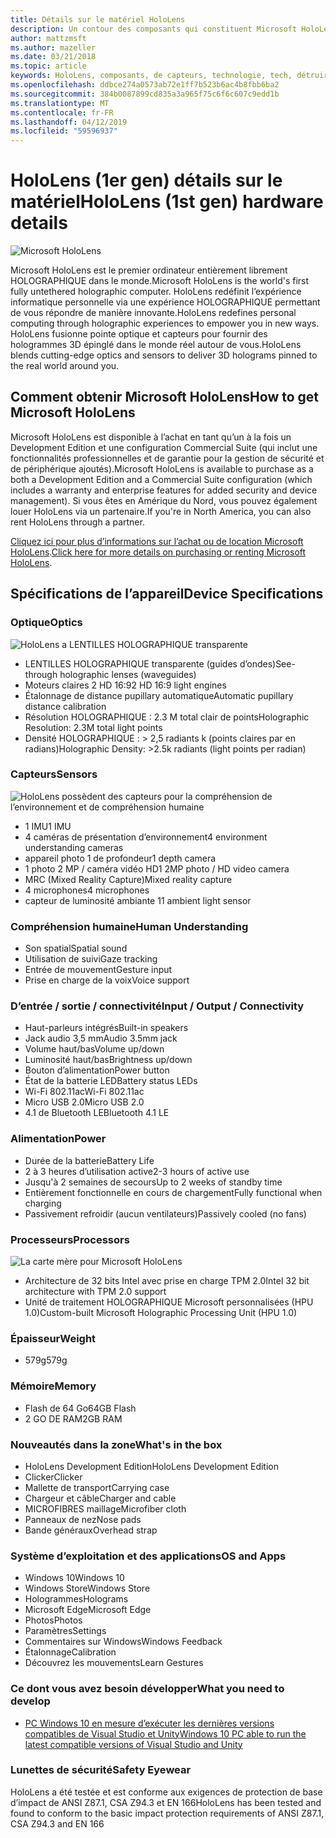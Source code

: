 ```yaml
---
title: Détails sur le matériel HoloLens
description: Un contour des composants qui constituent Microsoft HoloLens, première entièrement librement HOLOGRAPHIQUE ordinateur dans le monde exécutant Windows.
author: mattzmsft
ms.author: mazeller
ms.date: 03/21/2018
ms.topic: article
keywords: HoloLens, composants, de capteurs, technologie, tech, détruire, destruction,
ms.openlocfilehash: ddbce274a0573ab72e1ff7b523b6ac4b8fbb6ba2
ms.sourcegitcommit: 384b0087899cd835a3a965f75c6f6c607c9edd1b
ms.translationtype: MT
ms.contentlocale: fr-FR
ms.lasthandoff: 04/12/2019
ms.locfileid: "59596937"
---
```

# <a name="hololens-1st-gen-hardware-details"></a><span data-ttu-id="786d1-104">HoloLens (1er gen) détails sur le matériel</span><span class="sxs-lookup"><span data-stu-id="786d1-104">HoloLens (1st gen) hardware details</span></span>

![Microsoft HoloLens](images/see-through-400px.jpg)

<span data-ttu-id="786d1-106">Microsoft HoloLens est le premier ordinateur entièrement librement HOLOGRAPHIQUE dans le monde.</span><span class="sxs-lookup"><span data-stu-id="786d1-106">Microsoft HoloLens is the world's first fully untethered holographic computer.</span></span> <span data-ttu-id="786d1-107">HoloLens redéfinit l’expérience informatique personnelle via une expérience HOLOGRAPHIQUE permettant de vous répondre de manière innovante.</span><span class="sxs-lookup"><span data-stu-id="786d1-107">HoloLens redefines personal computing through holographic experiences to empower you in new ways.</span></span> <span data-ttu-id="786d1-108">HoloLens fusionne pointe optique et capteurs pour fournir des hologrammes 3D épinglé dans le monde réel autour de vous.</span><span class="sxs-lookup"><span data-stu-id="786d1-108">HoloLens blends cutting-edge optics and sensors to deliver 3D holograms pinned to the real world around you.</span></span>

## <a name="how-to-get-microsoft-hololens"></a><span data-ttu-id="786d1-109">Comment obtenir Microsoft HoloLens</span><span class="sxs-lookup"><span data-stu-id="786d1-109">How to get Microsoft HoloLens</span></span>

<span data-ttu-id="786d1-110">Microsoft HoloLens est disponible à l’achat en tant qu’un à la fois un Development Edition et une configuration Commercial Suite (qui inclut une fonctionnalités professionnelles et de garantie pour la gestion de sécurité et de périphérique ajoutés).</span><span class="sxs-lookup"><span data-stu-id="786d1-110">Microsoft HoloLens is available to purchase as a both a Development Edition and a Commercial Suite configuration (which includes a warranty and enterprise features for added security and device management).</span></span> <span data-ttu-id="786d1-111">Si vous êtes en Amérique du Nord, vous pouvez également louer HoloLens via un partenaire.</span><span class="sxs-lookup"><span data-stu-id="786d1-111">If you're in North America, you can also rent HoloLens through a partner.</span></span>

<span data-ttu-id="786d1-112">[Cliquez ici pour plus d’informations sur l’achat ou de location Microsoft HoloLens](https://www.microsoft.com/hololens/buy).</span><span class="sxs-lookup"><span data-stu-id="786d1-112">[Click here for more details on purchasing or renting Microsoft HoloLens](https://www.microsoft.com/hololens/buy).</span></span>

## <a name="device-specifications"></a><span data-ttu-id="786d1-113">Spécifications de l’appareil</span><span class="sxs-lookup"><span data-stu-id="786d1-113">Device Specifications</span></span>

### <a name="optics"></a><span data-ttu-id="786d1-114">Optique</span><span class="sxs-lookup"><span data-stu-id="786d1-114">Optics</span></span>

![HoloLens a LENTILLES HOLOGRAPHIQUE transparente](images/displays-400px.jpg)
* <span data-ttu-id="786d1-116">LENTILLES HOLOGRAPHIQUE transparente (guides d’ondes)</span><span class="sxs-lookup"><span data-stu-id="786d1-116">See-through holographic lenses (waveguides)</span></span>
* <span data-ttu-id="786d1-117">Moteurs claires 2 HD 16:9</span><span class="sxs-lookup"><span data-stu-id="786d1-117">2 HD 16:9 light engines</span></span>
* <span data-ttu-id="786d1-118">Étalonnage de distance pupillary automatique</span><span class="sxs-lookup"><span data-stu-id="786d1-118">Automatic pupillary distance calibration</span></span>
* <span data-ttu-id="786d1-119">Résolution HOLOGRAPHIQUE : 2.3 M total clair de points</span><span class="sxs-lookup"><span data-stu-id="786d1-119">Holographic Resolution: 2.3M total light points</span></span>
* <span data-ttu-id="786d1-120">Densité HOLOGRAPHIQUE : > 2,5 radiants k (points claires par en radians)</span><span class="sxs-lookup"><span data-stu-id="786d1-120">Holographic Density: >2.5k radiants (light points per radian)</span></span>

### <a name="sensors"></a><span data-ttu-id="786d1-121">Capteurs</span><span class="sxs-lookup"><span data-stu-id="786d1-121">Sensors</span></span>

![HoloLens possèdent des capteurs pour la compréhension de l’environnement et de compréhension humaine](images/sensor-bar-400px.jpg)
* <span data-ttu-id="786d1-123">1 IMU</span><span class="sxs-lookup"><span data-stu-id="786d1-123">1 IMU</span></span>
* <span data-ttu-id="786d1-124">4 caméras de présentation d’environnement</span><span class="sxs-lookup"><span data-stu-id="786d1-124">4 environment understanding cameras</span></span>
* <span data-ttu-id="786d1-125">appareil photo 1 de profondeur</span><span class="sxs-lookup"><span data-stu-id="786d1-125">1 depth camera</span></span>
* <span data-ttu-id="786d1-126">1 photo 2 MP / caméra vidéo HD</span><span class="sxs-lookup"><span data-stu-id="786d1-126">1 2MP photo / HD video camera</span></span>
* <span data-ttu-id="786d1-127">MRC (Mixed Reality Capture)</span><span class="sxs-lookup"><span data-stu-id="786d1-127">Mixed reality capture</span></span>
* <span data-ttu-id="786d1-128">4 microphones</span><span class="sxs-lookup"><span data-stu-id="786d1-128">4 microphones</span></span>
* <span data-ttu-id="786d1-129">capteur de luminosité ambiante 1</span><span class="sxs-lookup"><span data-stu-id="786d1-129">1 ambient light sensor</span></span>

### <a name="human-understanding"></a><span data-ttu-id="786d1-130">Compréhension humaine</span><span class="sxs-lookup"><span data-stu-id="786d1-130">Human Understanding</span></span>
* <span data-ttu-id="786d1-131">Son spatial</span><span class="sxs-lookup"><span data-stu-id="786d1-131">Spatial sound</span></span>
* <span data-ttu-id="786d1-132">Utilisation de suivi</span><span class="sxs-lookup"><span data-stu-id="786d1-132">Gaze tracking</span></span>
* <span data-ttu-id="786d1-133">Entrée de mouvement</span><span class="sxs-lookup"><span data-stu-id="786d1-133">Gesture input</span></span>
* <span data-ttu-id="786d1-134">Prise en charge de la voix</span><span class="sxs-lookup"><span data-stu-id="786d1-134">Voice support</span></span>

### <a name="input--output--connectivity"></a><span data-ttu-id="786d1-135">D’entrée / sortie / connectivité</span><span class="sxs-lookup"><span data-stu-id="786d1-135">Input / Output / Connectivity</span></span>
* <span data-ttu-id="786d1-136">Haut-parleurs intégrés</span><span class="sxs-lookup"><span data-stu-id="786d1-136">Built-in speakers</span></span>
* <span data-ttu-id="786d1-137">Jack audio 3,5 mm</span><span class="sxs-lookup"><span data-stu-id="786d1-137">Audio 3.5mm jack</span></span>
* <span data-ttu-id="786d1-138">Volume haut/bas</span><span class="sxs-lookup"><span data-stu-id="786d1-138">Volume up/down</span></span>
* <span data-ttu-id="786d1-139">Luminosité haut/bas</span><span class="sxs-lookup"><span data-stu-id="786d1-139">Brightness up/down</span></span>
* <span data-ttu-id="786d1-140">Bouton d’alimentation</span><span class="sxs-lookup"><span data-stu-id="786d1-140">Power button</span></span>
* <span data-ttu-id="786d1-141">État de la batterie LED</span><span class="sxs-lookup"><span data-stu-id="786d1-141">Battery status LEDs</span></span>
* <span data-ttu-id="786d1-142">Wi-Fi 802.11ac</span><span class="sxs-lookup"><span data-stu-id="786d1-142">Wi-Fi 802.11ac</span></span>
* <span data-ttu-id="786d1-143">Micro USB 2.0</span><span class="sxs-lookup"><span data-stu-id="786d1-143">Micro USB 2.0</span></span>
* <span data-ttu-id="786d1-144">4.1 de Bluetooth LE</span><span class="sxs-lookup"><span data-stu-id="786d1-144">Bluetooth 4.1 LE</span></span>

### <a name="power"></a><span data-ttu-id="786d1-145">Alimentation</span><span class="sxs-lookup"><span data-stu-id="786d1-145">Power</span></span>
* <span data-ttu-id="786d1-146">Durée de la batterie</span><span class="sxs-lookup"><span data-stu-id="786d1-146">Battery Life</span></span>
* <span data-ttu-id="786d1-147">2 à 3 heures d’utilisation active</span><span class="sxs-lookup"><span data-stu-id="786d1-147">2-3 hours of active use</span></span>
* <span data-ttu-id="786d1-148">Jusqu'à 2 semaines de secours</span><span class="sxs-lookup"><span data-stu-id="786d1-148">Up to 2 weeks of standby time</span></span>
* <span data-ttu-id="786d1-149">Entièrement fonctionnelle en cours de chargement</span><span class="sxs-lookup"><span data-stu-id="786d1-149">Fully functional when charging</span></span>
* <span data-ttu-id="786d1-150">Passivement refroidir (aucun ventilateurs)</span><span class="sxs-lookup"><span data-stu-id="786d1-150">Passively cooled (no fans)</span></span>

### <a name="processors"></a><span data-ttu-id="786d1-151">Processeurs</span><span class="sxs-lookup"><span data-stu-id="786d1-151">Processors</span></span>

![La carte mère pour Microsoft HoloLens](images/motherboard-400px.jpg)
* <span data-ttu-id="786d1-153">Architecture de 32 bits Intel avec prise en charge TPM 2.0</span><span class="sxs-lookup"><span data-stu-id="786d1-153">Intel 32 bit architecture with TPM 2.0 support</span></span>
* <span data-ttu-id="786d1-154">Unité de traitement HOLOGRAPHIQUE Microsoft personnalisées (HPU 1.0)</span><span class="sxs-lookup"><span data-stu-id="786d1-154">Custom-built Microsoft Holographic Processing Unit (HPU 1.0)</span></span>

### <a name="weight"></a><span data-ttu-id="786d1-155">Épaisseur</span><span class="sxs-lookup"><span data-stu-id="786d1-155">Weight</span></span>
* <span data-ttu-id="786d1-156">579g</span><span class="sxs-lookup"><span data-stu-id="786d1-156">579g</span></span>

### <a name="memory"></a><span data-ttu-id="786d1-157">Mémoire</span><span class="sxs-lookup"><span data-stu-id="786d1-157">Memory</span></span>
* <span data-ttu-id="786d1-158">Flash de 64 Go</span><span class="sxs-lookup"><span data-stu-id="786d1-158">64GB Flash</span></span>
* <span data-ttu-id="786d1-159">2 GO DE RAM</span><span class="sxs-lookup"><span data-stu-id="786d1-159">2GB RAM</span></span>

### <a name="whats-in-the-box"></a><span data-ttu-id="786d1-160">Nouveautés dans la zone</span><span class="sxs-lookup"><span data-stu-id="786d1-160">What's in the box</span></span>
* <span data-ttu-id="786d1-161">HoloLens Development Edition</span><span class="sxs-lookup"><span data-stu-id="786d1-161">HoloLens Development Edition</span></span>
* <span data-ttu-id="786d1-162">Clicker</span><span class="sxs-lookup"><span data-stu-id="786d1-162">Clicker</span></span>
* <span data-ttu-id="786d1-163">Mallette de transport</span><span class="sxs-lookup"><span data-stu-id="786d1-163">Carrying case</span></span>
* <span data-ttu-id="786d1-164">Chargeur et câble</span><span class="sxs-lookup"><span data-stu-id="786d1-164">Charger and cable</span></span>
* <span data-ttu-id="786d1-165">MICROFIBRES maillage</span><span class="sxs-lookup"><span data-stu-id="786d1-165">Microfiber cloth</span></span>
* <span data-ttu-id="786d1-166">Panneaux de nez</span><span class="sxs-lookup"><span data-stu-id="786d1-166">Nose pads</span></span>
* <span data-ttu-id="786d1-167">Bande généraux</span><span class="sxs-lookup"><span data-stu-id="786d1-167">Overhead strap</span></span>

### <a name="os-and-apps"></a><span data-ttu-id="786d1-168">Système d’exploitation et des applications</span><span class="sxs-lookup"><span data-stu-id="786d1-168">OS and Apps</span></span>
* <span data-ttu-id="786d1-169">Windows 10</span><span class="sxs-lookup"><span data-stu-id="786d1-169">Windows 10</span></span>
* <span data-ttu-id="786d1-170">Windows Store</span><span class="sxs-lookup"><span data-stu-id="786d1-170">Windows Store</span></span>
* <span data-ttu-id="786d1-171">Hologrammes</span><span class="sxs-lookup"><span data-stu-id="786d1-171">Holograms</span></span>
* <span data-ttu-id="786d1-172">Microsoft Edge</span><span class="sxs-lookup"><span data-stu-id="786d1-172">Microsoft Edge</span></span>
* <span data-ttu-id="786d1-173">Photos</span><span class="sxs-lookup"><span data-stu-id="786d1-173">Photos</span></span>
* <span data-ttu-id="786d1-174">Paramètres</span><span class="sxs-lookup"><span data-stu-id="786d1-174">Settings</span></span>
* <span data-ttu-id="786d1-175">Commentaires sur Windows</span><span class="sxs-lookup"><span data-stu-id="786d1-175">Windows Feedback</span></span>
* <span data-ttu-id="786d1-176">Étalonnage</span><span class="sxs-lookup"><span data-stu-id="786d1-176">Calibration</span></span>
* <span data-ttu-id="786d1-177">Découvrez les mouvements</span><span class="sxs-lookup"><span data-stu-id="786d1-177">Learn Gestures</span></span>

### <a name="what-you-need-to-develop"></a><span data-ttu-id="786d1-178">Ce dont vous avez besoin développer</span><span class="sxs-lookup"><span data-stu-id="786d1-178">What you need to develop</span></span>
* [<span data-ttu-id="786d1-179">PC Windows 10 en mesure d’exécuter les dernières versions compatibles de Visual Studio et Unity</span><span class="sxs-lookup"><span data-stu-id="786d1-179">Windows 10 PC able to run the latest compatible versions of Visual Studio and Unity</span></span>](install-the-tools.md)

### <a name="safety-eyewear"></a><span data-ttu-id="786d1-180">Lunettes de sécurité</span><span class="sxs-lookup"><span data-stu-id="786d1-180">Safety Eyewear</span></span>

<span data-ttu-id="786d1-181">HoloLens a été testée et est conforme aux exigences de protection de base d’impact de ANSI Z87.1, CSA Z94.3 et EN 166</span><span class="sxs-lookup"><span data-stu-id="786d1-181">HoloLens has been tested and found to conform to the basic impact protection requirements of ANSI Z87.1, CSA Z94.3 and EN 166</span></span>
